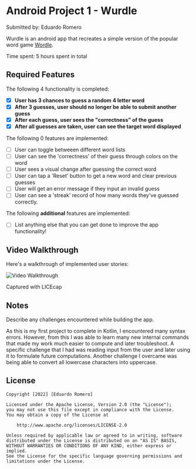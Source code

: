 # Android Project 1 - Wurdle

Submitted by: Eduardo Romero

Wurdle is an android app that recreates a simple version of the popular word game [Wordle](https://www.nytimes.com/games/wordle/index.html). 

Time spent: 5 hours spent in total

## Required Features

The following 4 functionality is completed:

- [X] **User has 3 chances to guess a random 4 letter word**
- [X] **After 3 guesses, user should no longer be able to submit another guess**
- [X] **After each guess, user sees the "correctness" of the guess**
- [X] **After all guesses are taken, user can see the target word displayed**

The following 0 features are implemented:

- [ ] User can toggle betweeen different word lists
- [ ] User can see the 'correctness' of their guess through colors on the word 
- [ ] User sees a visual change after guessing the correct word
- [ ] User can tap a 'Reset' button to get a new word and clear previous guesses
- [ ] User will get an error message if they input an invalid guess
- [ ] User can see a 'streak' record of how many words they've guessed correctly.

The following **additional** features are implemented:

* [ ] List anything else that you can get done to improve the app functionality!

## Video Walkthrough

Here's a walkthrough of implemented user stories:

<img src='![Wurdle Demo](https://user-images.githubusercontent.com/109437961/190838797-9bb44351-5b65-48ed-b59b-395d353c70c2.gif)' title='Wurdle Video Walkthrough' width='' alt='Video Walkthrough' />

Captured with LICEcap

## Notes

Describe any challenges encountered while building the app.

As this is my first project to complete in Kotlin, I encountered many syntax errors. However, from this I was able to learn many new internal commands that made my
work much easier to compute and later troubleshoot. A specific challenge that I had was reading input from the user and later using it to formulate future
computations. Another challenge I overcame was being able to convert all lowercase characters into uppercase.

## License

    Copyright [2022] [Eduardo Romero]

    Licensed under the Apache License, Version 2.0 (the "License");
    you may not use this file except in compliance with the License.
    You may obtain a copy of the License at

        http://www.apache.org/licenses/LICENSE-2.0

    Unless required by applicable law or agreed to in writing, software
    distributed under the License is distributed on an "AS IS" BASIS,
    WITHOUT WARRANTIES OR CONDITIONS OF ANY KIND, either express or implied.
    See the License for the specific language governing permissions and
    limitations under the License.
